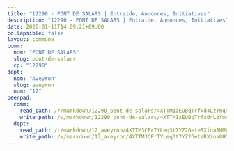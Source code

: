 ```yaml
---
title: "12290 - PONT DE SALARS | Entraide, Annonces, Initiatives"
description: "12290 - PONT DE SALARS | Entraide, Annonces, Initiatives"
date: 2020-01-11T14:09:21+09:00
collapsible: false
layout: commune
comm:
  nom: "PONT DE SALARS"
  slug: pont-de-salars
  cp: "12290"
dept:
  nom: "Aveyron"
  slug: aveyron
  num: "12"
peerpad:
  comm:
    read_path: /r/markdown/12290_pont-de-salars/4XTTM1zEUBqTrfxd4LzYmqGoR4AVs6ZSU7uKzx6uDhHHVtXYc
    write_path: /w/markdown/12290_pont-de-salars/4XTTM1zEUBqTrfxd4LzYmqGoR4AVs6ZSU7uKzx6uDhHHVtXYc-K3TgUNfNyEN9gxVV2T5bYCYimWfFfqf6nQXzUYLTrnhvQ5saKAajZvvUdW2B19BeovMjfCTfgtwdMegeNmNJhV63Qv32KrGmxrpK8G5KM1DqWhLx4MSmP9LxKQKaV2cXTyTMsr4x
  dept:
    read_path: /r/markdown/12_aveyron/4XTTM3CFrTYLeq3t7YZ2GeteRXina8HMy585xLdATaEm28gJq
    write_path: /w/markdown/12_aveyron/4XTTM3CFrTYLeq3t7YZ2GeteRXina8HMy585xLdATaEm28gJq-K3TgUfu3tdsvnJNzfCjLcQBm4uQ83gag77qnaAo9pjUvbpQyfAVAxJdyULKffeJFVcGHHVraYZNVQhiGBeBUKBFLy2Vr8dapgU6tQCmoJQ6dgnoqRGmK9bSxqhW9VArfxRuTPcgV
---
```


